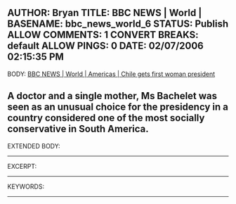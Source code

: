 AUTHOR: Bryan
TITLE: BBC NEWS | World |
BASENAME: bbc_news_world_6
STATUS: Publish
ALLOW COMMENTS: 1
CONVERT BREAKS: __default__
ALLOW PINGS: 0
DATE: 02/07/2006 02:15:35 PM
-----
BODY:
<a title="BBC NEWS | World | Americas | Chile gets first woman president" href="http://news.bbc.co.uk/1/hi/world/americas/4613864.stm">BBC NEWS | World | Americas | Chile gets first woman president</a>

A doctor and a single mother, Ms Bachelet was seen as an unusual choice for the presidency in a country considered one of the most socially conservative in South America.
-----
EXTENDED BODY:

-----
EXCERPT:

-----
KEYWORDS:

-----


